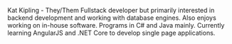 Kat Kipling - They/Them
Fullstack developer but primarily interested in backend development and working with database engines. Also enjoys working on in-house software. Programs in C# and Java mainly. Currently learning AngularJS and .NET Core to develop single page applications.
